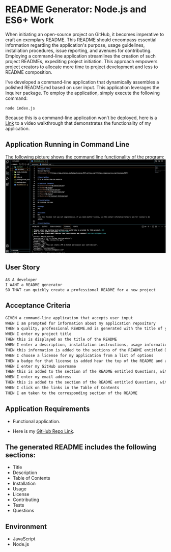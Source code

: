 # README Generator: Node.js and ES6+ Work

When initiating an open-source project on GitHub, it becomes imperative to craft an exemplary README. This README should encompass essential information regarding the application's purpose, usage guidelines, installation procedures, issue reporting, and avenues for contributing. Employing a command-line application streamlines the creation of such project READMEs, expediting project initiation. This approach empowers project creators to allocate more time to project development and less to README composition.

I've developed a command-line application that dynamically assembles a polished README.md based on user input. This application leverages the Inquirer package. To employ the application, simply execute the following command:

```
node index.js
```

Because this is a command-line application won’t be deployed, here is a <a href="https://drive.google.com/file/d/1VWWWcUwy8Li_TuWUN21cfA7TWxyq-Opn/view?usp=drive_link" target="_blank">Link</a> to a video walkthrough that demonstrates the functionality of my application.

## Application Running in Command Line
The following picture shows the command line functionality of the program:
![README](FunctionalityREADME.png)


## User Story

```
AS A developer
I WANT a README generator
SO THAT can quickly create a professional README for a new project
```

## Acceptance Criteria

```md
GIVEN a command-line application that accepts user input
WHEN I am prompted for information about my application repository
THEN a quality, professional README.md is generated with the title of your project and sections entitled Description, Table of Contents, Installation, Usage, License, Contributing, Tests, and Questions
WHEN I enter my project title
THEN this is displayed as the title of the README
WHEN I enter a description, installation instructions, usage information, contribution guidelines, and test instructions
THEN this information is added to the sections of the README entitled Description, Installation, Usage, Contributing, and Tests
WHEN I choose a license for my application from a list of options
THEN a badge for that license is added hear the top of the README and a notice is added to the section of the README entitled License that explains which license the application is covered under
WHEN I enter my GitHub username
THEN this is added to the section of the README entitled Questions, with a link to my GitHub profile
WHEN I enter my email address
THEN this is added to the section of the README entitled Questions, with instructions on how to reach me with additional questions
WHEN I click on the links in the Table of Contents
THEN I am taken to the corresponding section of the README
```

## Application Requirements

* Functional application.

* Here is my <a href="https://github.com/basitmalik97/create-readme" target="_blank">GitHub Repo Link</a>.

## The generated README includes the following sections: 

  * Title
  * Description
  * Table of Contents
  * Installation
  * Usage
  * License
  * Contributing
  * Tests
  * Questions


## Environment
* JavaScript
* Node.js


